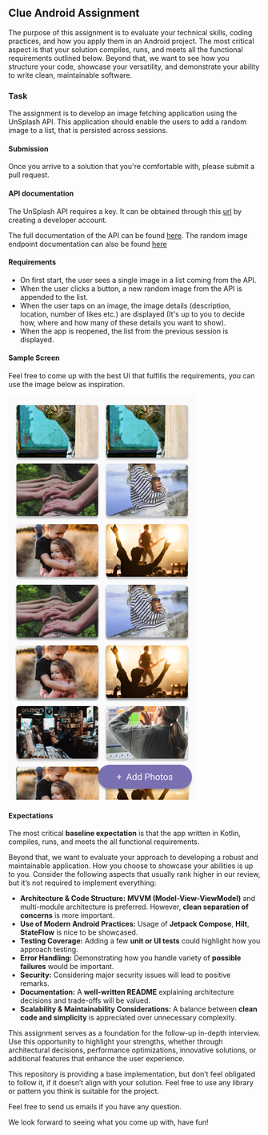 ## Clue Android Assignment
The purpose of this assignment is to evaluate your technical skills, coding practices, and how you apply them in an Android project. The most critical aspect is that your solution compiles, runs, and meets all the functional requirements outlined below. Beyond that, we want to see how you structure your code, showcase your versatility, and demonstrate your ability to write clean, maintainable software.

### Task
The assignment is to develop an image fetching application using the UnSplash API. This application should enable the users to add a random image to a list, that is persisted across sessions.

#### Submission
Once you arrive to a solution that you're comfortable with, please submit a pull request.

#### API documentation
The UnSplash API requires a key. It can be obtained through this [url](https://unsplash.com/documentation#creating-a-developer-account) by creating a developer account.

The full documentation of the API can be found [here](https://unsplash.com/documentation).
The random image endpoint documentation can also be found [here](https://unsplash.com/documentation#get-a-random-photo)

#### Requirements

- On first start, the user sees a single image in a list coming from the API.
- When the user clicks a button, a new random image from the API is appended to the list.
- When the user taps on an image, the image details (description, location, number of likes etc.) are displayed (It's up to you to decide how, where and how many of these details you want to show).
- When the app is reopened, the list from the previous session is displayed.

#### Sample Screen
Feel free to come up with the best UI that fulfills the requirements, you can use the image below as inspiration.

![Image](img/assignment.png)

#### Expectations
The most critical **baseline expectation** is that the app written in Kotlin, compiles, runs, and meets the all functional requirements. 

Beyond that, we want to evaluate your approach to developing a robust and maintainable application.
How you choose to showcase your abilities is up to you. Consider the following aspects that usually rank higher in our review, but it’s not required to implement everything:

- **Architecture & Code Structure:** **MVVM (Model-View-ViewModel)** and multi-module architecture is preferred. However, **clean separation of concerns** is more important. 
- **Use of Modern Android Practices:** Usage of **Jetpack Compose**, **Hilt**, **StateFlow** is nice to be showcased.
- **Testing Coverage:** Adding a few **unit or UI tests** could highlight how you approach testing.
- **Error Handling:** Demonstrating how you handle variety of **possible failures** would be important.
- **Security:** Considering major security issues will lead to positive remarks. 
- **Documentation:** A **well-written README** explaining architecture decisions and trade-offs will be valued.
- **Scalability & Maintainability Considerations:** A balance between **clean code and simplicity** is appreciated over unnecessary complexity.

This assignment serves as a foundation for the follow-up in-depth interview. Use this opportunity to highlight your strengths, whether through architectural decisions, performance optimizations, innovative solutions, or additional features that enhance the user experience.

This repository is providing a base implementation, but don’t feel obligated to follow it, if it doesn’t align with your solution. Feel free to use any library or pattern you think is suitable for the project.

Feel free to send us emails if you have any question.

We look forward to seeing what you come up with, have fun!
